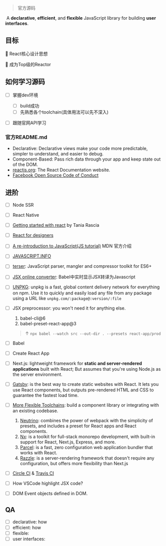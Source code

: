 > 官方源码

​	A **declarative**, **efficient**, and **flexible** JavaScript library for building **user interfaces**.



## 目标

🎯 React核心设计思想

🎯 成为Top级的Reactor



## 如何学习源码

- [ ] 掌握dev环境
  - [ ] build成功
  - [ ] 先熟悉各个toolchain(具体用法可以先不深入)
- [ ] 跟随官网API学习



### 官方README.md

- Declarative: Declarative views make your code more predictable, simpler to understand, and easier to debug.
- Component-Based: Pass rich data through your app and keep state out of the DOM.
- [reactjs.org](https://github.com/reactjs/reactjs.org): The React Documentation website.
- [Facebook Open Source Code of Conduct](https://engineering.fb.com/codeofconduct/)





## 进阶

- [ ] Node SSR
- [ ] React Native
- [ ] [Getting started with react](https://www.taniarascia.com/getting-started-with-react/)  by Tania Rascia
- [ ] [React for designers](https://reactfordesigners.com/)
- [ ] [A re-introduction to JavaScript(JS tutorial)](https://developer.mozilla.org/en-US/docs/Web/JavaScript/A_re-introduction_to_JavaScript) MDN 官方介绍
- [ ] [JAVASCRIPT.INFO](https://javascript.info/) 
- [ ] [terser](https://github.com/terser/terser): JavaScript parser, mangler and compressor toolkit for ES6+
- [ ] [JSX online converter](https://babeljs.io/en/repl#?browsers=&build=&builtIns=false&spec=false&loose=false&code_lz=DwIwrgLhD2B2AEcDCAbAlgYwNYF4DeAFAJTw4B88EAFmgM4B0tAphAMoQCGETBe86WJgBMAXJQBOYJvAC-RGWQBQ8FfAAyaQYuAB6cFDhkgA&debug=false&forceAllTransforms=false&shippedProposals=false&circleciRepo=&evaluate=false&fileSize=false&timeTravel=false&sourceType=module&lineWrap=true&presets=es2015%2Creact%2Cstage-2&prettier=false&targets=&version=7.4.3&externalPlugins=): Babel中实时显示JSX转译为Javascript
- [ ] [UNPKG](https://unpkg.com/): unpkg is a fast, global content delivery network for everything on npm. Use it to quickly and easily load any file from any package using a URL like `unpkg.com/:package@:version/:file`
- [ ] JSX preprocessor: you won't need it for anything else.
  1. babel-cli@6
  2. babel-preset-react-app@3
  > ↑ `npx babel --watch src --out-dir . --presets react-app/prod`
- [ ] Babel
- [ ] Create React App
- [ ] Next.js: lightweight framework for **static and server-rendered applications** built with React; But assumes that you're using Node.js as the server environment.
- [ ] [Gatsby](https://reactjs.org/docs/create-a-new-react-app.html#gatsby): is the best way to create static websites with React. It lets you use React components, but outputs pre-rendered HTML and CSS to guarantee the fastest load time.
- [ ] [More Flexible Toolchains](https://reactjs.org/docs/create-a-new-react-app.html#more-flexible-toolchains): build a component library or integrating with an existing codebase.
  1. [Neutrino](https://neutrinojs.org/): combines the power of webpack with the simplicity of presets, and includes a preset for React apps and React components.
  2. [Nx](https://nx.dev/react/): is a toolkit for full-stack monorepo development, with built-in support for React, Next.js, Express, and more.
  3. [Parcel](https://parceljs.org/): is a fast, zero configuration web application bundler that works with React.
  4. [Razzle](https://github.com/jaredpalmer/razzle): is a server-rendering framework that doesn't require any configuration, but offers more flexibility than Next.js
- [ ] [Circle CI](https://circleci.com/docs/2.0/triggers/#scheduled-builds) & [Travis CI](https://docs.travis-ci.com/user/cron-jobs/)
- [ ] How VSCode highlight JSX code?
- [ ] DOM Event objects defined in DOM.



##  QA

- [ ] declarative: how
- [ ] efficient: how
- [ ] flexible:
- [ ] user interfaces: